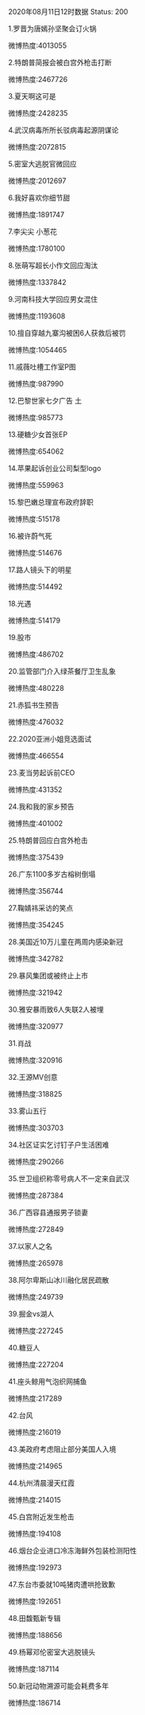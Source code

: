 2020年08月11日12时数据
Status: 200

1.罗晋为唐嫣孙坚聚会订火锅

微博热度:4013055

2.特朗普简报会被白宫外枪击打断

微博热度:2467726

3.夏天啊这可是

微博热度:2428235

4.武汉病毒所所长驳病毒起源阴谋论

微博热度:2072815

5.密室大逃脱官微回应

微博热度:2012697

6.我好喜欢你细节甜

微博热度:1891747

7.李尖尖 小葱花

微博热度:1780100

8.张萌写超长小作文回应淘汰

微博热度:1337842

9.河南科技大学回应男女混住

微博热度:1193608

10.擅自穿越九寨沟被困6人获救后被罚

微博热度:1054465

11.戚薇吐槽工作室P图

微博热度:987990

12.巴黎世家七夕广告 土

微博热度:985773

13.硬糖少女首张EP

微博热度:654062

14.苹果起诉创业公司梨型logo

微博热度:559963

15.黎巴嫩总理宣布政府辞职

微博热度:515178

16.被许蔚气死

微博热度:514676

17.路人镜头下的明星

微博热度:514492

18.光遇

微博热度:514179

19.股市

微博热度:486702

20.监管部门介入绿茶餐厅卫生乱象

微博热度:480228

21.赤狐书生预告

微博热度:476032

22.2020亚洲小姐竞选面试

微博热度:466554

23.麦当劳起诉前CEO

微博热度:431352

24.我和我的家乡预告

微博热度:401002

25.特朗普回应白宫外枪击

微博热度:375439

26.广东1100多岁古榕树倒塌

微博热度:356744

27.鞠婧祎采访的笑点

微博热度:354245

28.美国近10万儿童在两周内感染新冠

微博热度:342782

29.暴风集团或被终止上市

微博热度:321942

30.雅安暴雨致6人失联2人被埋

微博热度:320977

31.肖战

微博热度:320916

32.王源MV创意

微博热度:318825

33.雾山五行

微博热度:303703

34.社区证实乞讨钉子户生活困难

微博热度:290266

35.世卫组织称零号病人不一定来自武汉

微博热度:287384

36.广西容县通报男子锁妻

微博热度:272849

37.以家人之名

微博热度:265978

38.阿尔卑斯山冰川融化居民疏散

微博热度:249739

39.掘金vs湖人

微博热度:227245

40.糖豆人

微博热度:227204

41.座头鲸用气泡织网捕鱼

微博热度:217289

42.台风

微博热度:216019

43.美政府考虑阻止部分美国人入境

微博热度:214965

44.杭州清晨漫天红霞

微博热度:214015

45.白宫附近发生枪击

微博热度:194108

46.烟台企业进口冷冻海鲜外包装检测阳性

微博热度:192973

47.东台市委就10吨猪肉遭哄抢致歉

微博热度:192651

48.田馥甄新专辑

微博热度:188656

49.杨幂邓伦密室大逃脱镜头

微博热度:187114

50.新冠动物溯源可能会耗费多年

微博热度:186714

